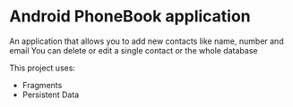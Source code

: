 # Android PhoneBook application

An application that allows you to add new contacts like name, number and email
You can delete or edit a single contact or the whole database

This project uses:

 - Fragments
 - Persistent Data

